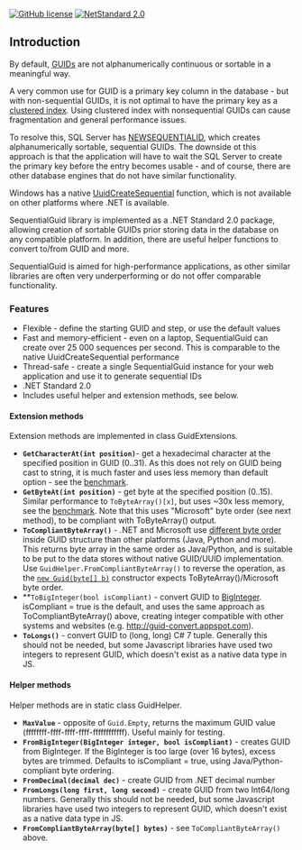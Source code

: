 [![GitHub license](https://img.shields.io/badge/licence-MPL%202.0-brightgreen.svg)](https://github.com/SanderSade/SequentialGuid/blob/master/LICENSE)
[![NetStandard 2.0](https://img.shields.io/badge/-.NET%20Standard%202.0-green.svg)](https://github.com/dotnet/standard/blob/master/docs/versions/netstandard2.0.md)

## Introduction

By default, [GUIDs](https://en.wikipedia.org/wiki/Universally_unique_identifier) are not alphanumerically continuous or sortable in a meaningful way.

A very common use for GUID is a primary key column in the database - but with non-sequential GUIDs, it is not optimal to have the primary key as a [clustered index](https://docs.microsoft.com/en-us/sql/relational-databases/indexes/clustered-and-nonclustered-indexes-described?view=sql-server-2017). Using clustered index with nonsequential GUIDs can cause fragmentation and general performance issues.

To resolve this, SQL Server has [NEWSEQUENTIALID](https://docs.microsoft.com/en-us/sql/t-sql/functions/newsequentialid-transact-sql?view=sql-server-ver15), which creates alphanumerically sortable, sequential GUIDs. The downside ot this approach is that the application will have to wait the SQL Server to create the primary key before the entry becomes usable - and of course, there are other database engines that do not have similar functionality.

Windows has a native [UuidCreateSequential](https://docs.microsoft.com/en-us/windows/desktop/api/rpcdce/nf-rpcdce-uuidcreatesequential) function, which is not available on other platforms where .NET is available.

SequentialGuid library is implemented as a .NET Standard 2.0 package, allowing creation of sortable GUIDs prior storing data in the database on any compatible platform. In addition, there are useful helper functions to convert to/from GUID and more.

SequentialGuid is aimed for high-performance applications, as other similar libraries are often very underperforming or do not offer comparable functionality.


### Features
* Flexible - define the starting GUID and step, or use the default values
* Fast and memory-efficient - even on a laptop, SequentialGuid can create over 25 000 sequences per second. This is comparable to the native UuidCreateSequential performance
* Thread-safe - create a single SequentialGuid instance for your web application and use it to generate sequential IDs
* .NET Standard 2.0
* Includes useful helper and extension methods, see below.


#### Extension methods
Extension methods are implemented in class GuidExtensions.

* **`GetCharacterAt(int position)`**- get a hexadecimal character at the specified position in GUID (0..31). As this does not rely on GUID being cast to string, it is much faster and uses less memory than default option - see the [benchmark](https://github.com/SanderSade/SequentialGuid/blob/master/Tests/PerformanceTests/Results/PerformanceTests.CharacterAtBenchmark-report-github.md).
*  **`GetByteAt(int position)`** - get byte at the specified position (0..15). Similar performance to ``ToByteArray()[x]``, but uses ~30x less memory, see the [benchmark](https://github.com/SanderSade/SequentialGuid/blob/master/Tests/PerformanceTests/Results/PerformanceTests.GetByteAtBenchmark-report-github.md). Note that this uses "Microsoft" byte order (see next method), to be compliant with ToByteArray() output.
* **`ToCompliantByteArray()`** - .NET and Microsoft use [different byte order](https://stackoverflow.com/questions/9195551/why-does-guid-tobytearray-order-the-bytes-the-way-it-does) inside GUID structure than other platforms (Java, Python and more). This returns byte array in the same order as Java/Python, and is suitable to be put to the data stores without native GUID/UUID implementation. Use `GuidHelper.FromCompliantByteArray()` to reverse the operation, as the [`new Guid(byte[] b)`](https://docs.microsoft.com/en-us/dotnet/api/system.guid.-ctor?view=netframework-4.7.2#System_Guid__ctor_System_Byte___) constructor expects ToByteArray()/Microsoft byte order.
* **`ToBigInteger(bool isCompliant)` - convert GUID to [BigInteger](https://docs.microsoft.com/en-us/dotnet/api/system.numerics.biginteger?view=netframework-4.7.2). isCompliant = true is the default, and uses the same approach as ToCompliantByteArray() above, creating integer compatible with other systems and websites (e.g. http://guid-convert.appspot.com).
* **`ToLongs()`** - convert GUID to (long, long) C# 7 tuple. Generally this should not be needed, but some Javascript libraries have used two integers to represent GUID, which doesn't exist as a native data type in JS.

#### Helper methods
Helper methods are in static class GuidHelper.

* **`MaxValue`** - opposite of `Guid.Empty`, returns the maximum GUID value (ffffffff-ffff-ffff-ffff-ffffffffffff). Useful mainly for testing.
* **`FromBigInteger(BigInteger integer, bool isCompliant)`** - creates GUID from BigInteger. If the BigInteger is too large (over 16 bytes), excess bytes are trimmed. Defaults to isCompliant = true, using Java/Python-compliant byte ordering.
* **`FromDecimal(decimal dec)`** - create GUID from .NET decimal number
* **`FromLongs(long first, long second)`** - create GUID from two Int64/long numbers. Generally this should not be needed, but some Javascript libraries have used two integers to represent GUID, which doesn't exist as a native data type in JS.
* **`FromCompliantByteArray(byte[] bytes)`** - see `ToCompliantByteArray()` above.